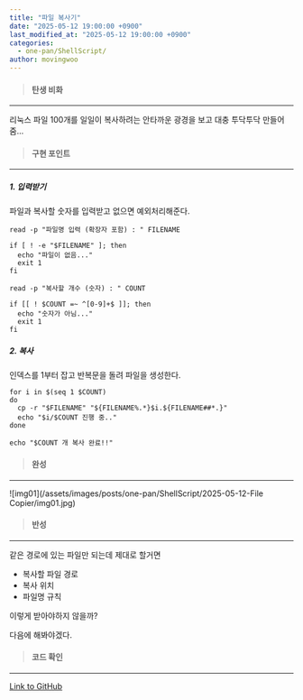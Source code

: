```yaml
---
title: "파일 복사기"
date: "2025-05-12 19:00:00 +0900"
last_modified_at: "2025-05-12 19:00:00 +0900"
categories: 
  - one-pan/ShellScript/
author: movingwoo
---
```

> #### 탄생 비화  
---  

리눅스 파일 100개를 일일이 복사하려는 안타까운 광경을 보고 대충 투닥투닥 만들어줌...  
  
> #### 구현 포인트  
---  

##### 1. 입력받기  
  
파일과 복사할 숫자를 입력받고 없으면 예외처리해준다.
  
```shell
read -p "파일명 입력 (확장자 포함) : " FILENAME

if [ ! -e "$FILENAME" ]; then
  echo "파일이 없음..."
  exit 1
fi

read -p "복사할 개수 (숫자) : " COUNT

if [[ ! $COUNT =~ ^[0-9]+$ ]]; then
  echo "숫자가 아님..."
  exit 1
fi
```
  
##### 2. 복사

인덱스를 1부터 잡고 반복문을 돌려 파일을 생성한다.
  
```shell
for i in $(seq 1 $COUNT)
do
  cp -r "$FILENAME" "${FILENAME%.*}$i.${FILENAME##*.}"
  echo "$i/$COUNT 진행 중.."
done

echo "$COUNT 개 복사 완료!!"
```
  
> #### 완성  
---  

![img01](/assets/images/posts/one-pan/ShellScript/2025-05-12-File Copier/img01.jpg)  
  
> #### 반성  
---  

같은 경로에 있는 파일만 되는데 제대로 할거면  
- 복사할 파일 경로  
- 복사 위치  
- 파일명 규칙  
  
이렇게 받아야하지 않을까?  
  
다음에 해봐야겠다.  
  
> #### 코드 확인   
---  

[Link to GitHub](https://raw.githubusercontent.com/movingwoo/movingwoo-snippets/refs/heads/main/one-pan/ShellScript/2025-05-12-File%20Copier.sh)

